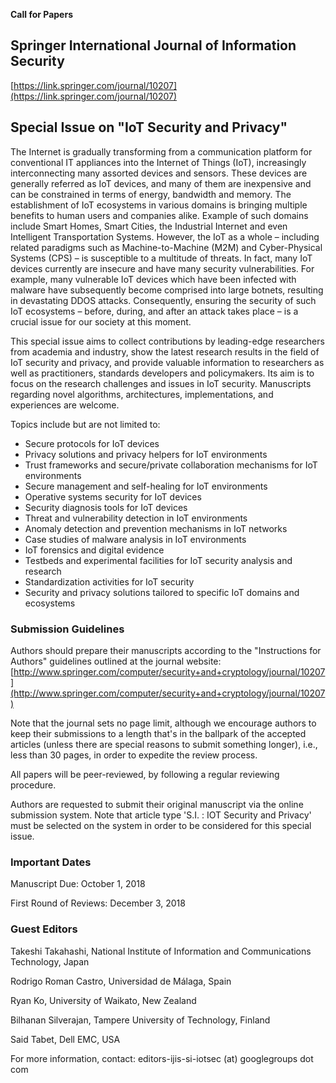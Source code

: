 **Call for Papers**

## Springer International Journal of Information Security 
[https://link.springer.com/journal/10207](https://link.springer.com/journal/10207)
## Special Issue on "IoT Security and Privacy"

The Internet is gradually transforming from a communication platform for conventional IT appliances into the Internet of Things (IoT), increasingly interconnecting many assorted devices and sensors. These devices are generally referred as IoT devices, and many of them are inexpensive and can be constrained in terms of energy, bandwidth and memory. The establishment of IoT ecosystems in various domains is bringing multiple benefits to human users and companies alike. Example of such domains include Smart Homes, Smart Cities, the Industrial Internet and even Intelligent Transportation Systems. However, the IoT as a whole – including related paradigms such as Machine-to-Machine (M2M) and Cyber-Physical Systems (CPS) – is susceptible to a multitude of threats. In fact, many IoT devices currently are insecure and have many security vulnerabilities. For example, many vulnerable IoT devices which have been infected with malware have subsequently become comprised into large botnets, resulting in devastating  DDOS attacks. Consequently, ensuring the security of such IoT ecosystems – before, during, and after an attack takes place – is a crucial issue for our society at this moment. 

This special issue aims to collect contributions by leading-edge researchers from academia and industry, show the latest research results in the field of IoT security and privacy, and provide valuable information to researchers as well as practitioners, standards developers and policymakers. Its aim is to focus on the research challenges and issues in IoT security. Manuscripts regarding novel algorithms, architectures, implementations, and experiences are welcome. 

Topics include but are not limited to: 

- Secure protocols for IoT devices 
- Privacy solutions and privacy helpers for IoT environments 
- Trust frameworks and secure/private collaboration mechanisms for IoT environments 
- Secure management and self-healing for IoT environments 
- Operative systems security for IoT devices 
- Security diagnosis tools for IoT devices 
- Threat and vulnerability detection in IoT environments 
- Anomaly detection and prevention mechanisms in IoT networks 
- Case studies of malware analysis in IoT environments 
- IoT forensics and digital evidence 
- Testbeds and experimental facilities for IoT security analysis and research 
- Standardization activities for IoT security 
- Security and privacy solutions tailored to specific IoT domains and ecosystems 

### Submission Guidelines 

Authors should prepare their manuscripts according to the "Instructions for Authors" guidelines outlined at the journal website: [http://www.springer.com/computer/security+and+cryptology/journal/10207](http://www.springer.com/computer/security+and+cryptology/journal/10207)

Note that the journal sets no page limit, although we encourage authors to keep their submissions to a length that's in the ballpark of the accepted articles (unless there are special reasons to submit something longer), i.e., less than 30 pages, in order to expedite the review process.

All papers will be peer-reviewed, by following a regular reviewing procedure. 

Authors are requested to submit their original manuscript via the online submission system. Note that article type 'S.I. : IOT Security and Privacy' must be selected on the system in order to be considered for this special issue. 


### Important Dates 

Manuscript Due: October 1, 2018

First Round of Reviews: December 3, 2018 

### Guest Editors 

Takeshi Takahashi, National Institute of Information and Communications Technology, Japan

Rodrigo Roman Castro, Universidad de Málaga, Spain 

Ryan Ko, University of Waikato, New Zealand 

Bilhanan Silverajan, Tampere University of Technology, Finland 

Said Tabet, Dell EMC, USA

For more information, contact: editors-ijis-si-iotsec (at) googlegroups dot com
